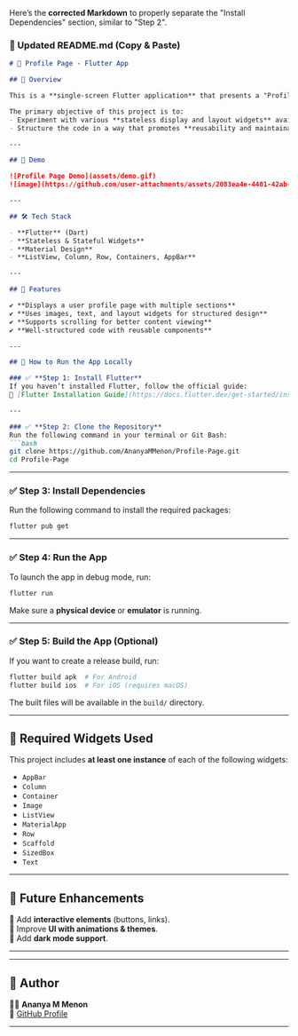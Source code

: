 Here’s the **corrected Markdown** to properly separate the "Install Dependencies" section, similar to "Step 2".  

### **📝 Updated README.md (Copy & Paste)**  

```md
# 🌟 Profile Page - Flutter App

## 📌 Overview

This is a **single-screen Flutter application** that presents a "Profile Information" page for a user, either myself or a fictional character, in a hypothetical social networking app.  

The primary objective of this project is to:
- Experiment with various **stateless display and layout widgets** available in the Flutter framework.
- Structure the code in a way that promotes **reusability and maintainability**.

---

## 📸 Demo

![Profile Page Demo](assets/demo.gif)  
![image](https://github.com/user-attachments/assets/2083ea4e-4401-42ab-86d9-16de0a98d6d1)

---

## 🛠️ Tech Stack

- **Flutter** (Dart)
- **Stateless & Stateful Widgets**
- **Material Design**
- **ListView, Column, Row, Containers, AppBar**

---

## 🚀 Features

✔ **Displays a user profile page with multiple sections**  
✔ **Uses images, text, and layout widgets for structured design**  
✔ **Supports scrolling for better content viewing**  
✔ **Well-structured code with reusable components**  

---

## 🏃 How to Run the App Locally

### ✅ **Step 1: Install Flutter**
If you haven’t installed Flutter, follow the official guide:  
🔗 [Flutter Installation Guide](https://docs.flutter.dev/get-started/install)  

---

### ✅ **Step 2: Clone the Repository**
Run the following command in your terminal or Git Bash:
```bash
git clone https://github.com/AnanyaMMenon/Profile-Page.git
cd Profile-Page
```

---

### ✅ **Step 3: Install Dependencies**
Run the following command to install the required packages:
```bash
flutter pub get
```

---

### ✅ **Step 4: Run the App**
To launch the app in debug mode, run:
```bash
flutter run
```
Make sure a **physical device** or **emulator** is running.

---

### ✅ **Step 5: Build the App (Optional)**
If you want to create a release build, run:
```bash
flutter build apk  # For Android
flutter build ios  # For iOS (requires macOS)
```
The built files will be available in the `build/` directory.

---

## 📌 Required Widgets Used
This project includes **at least one instance** of each of the following widgets:
- `AppBar`
- `Column`
- `Container`
- `Image`
- `ListView`
- `MaterialApp`
- `Row`
- `Scaffold`
- `SizedBox`
- `Text`

---

## 🔄 Future Enhancements
📌 Add **interactive elements** (buttons, links).  
📌 Improve **UI with animations & themes**.  
📌 Add **dark mode support**.  

---



---

## 🎯 Author
👩‍💻 **Ananya M Menon**  
🔗 [GitHub Profile](https://github.com/AnanyaMMenon)  

---


